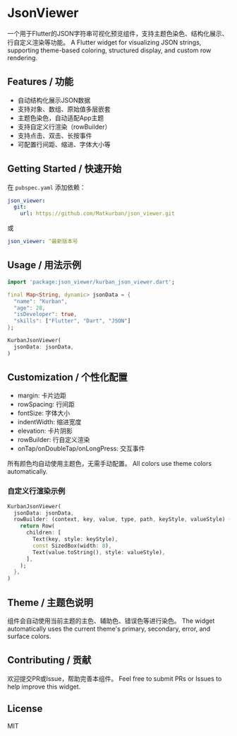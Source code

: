 <!--
This README describes the package. If you publish this package to pub.dev,
this README's contents appear on the landing page for your package.

For information about how to write a good package README, see the guide for
[writing package pages](https://dart.dev/tools/pub/writing-package-pages).

For general information about developing packages, see the Dart guide for
[creating packages](https://dart.dev/guides/libraries/create-packages)
and the Flutter guide for
[developing packages and plugins](https://flutter.dev/to/develop-packages).
-->

# JsonViewer

一个用于Flutter的JSON字符串可视化预览组件，支持主题色染色、结构化展示、行自定义渲染等功能。
A Flutter widget for visualizing JSON strings, supporting theme-based coloring, structured display, and custom row rendering.

## Features / 功能
- 自动结构化展示JSON数据
- 支持对象、数组、原始值多层嵌套
- 主题色染色，自动适配App主题
- 支持自定义行渲染（rowBuilder）
- 支持点击、双击、长按事件
- 可配置行间距、缩进、字体大小等

## Getting Started / 快速开始
在 `pubspec.yaml` 添加依赖：
```yaml
json_viewer:
  git:
    url: https://github.com/Matkurban/json_viewer.git
```
或
```yaml
json_viewer: ^最新版本号
```

## Usage / 用法示例
```dart
import 'package:json_viewer/kurban_json_viewer.dart';

final Map<String, dynamic> jsonData = {
  "name": "Kurban",
  "age": 28,
  "isDeveloper": true,
  "skills": ["Flutter", "Dart", "JSON"]
};

KurbanJsonViewer(
  jsonData: jsonData,
)
```

## Customization / 个性化配置
- margin: 卡片边距
- rowSpacing: 行间距
- fontSize: 字体大小
- indentWidth: 缩进宽度
- elevation: 卡片阴影
- rowBuilder: 行自定义渲染
- onTap/onDoubleTap/onLongPress: 交互事件

所有颜色均自动使用主题色，无需手动配置。
All colors use theme colors automatically.

### 自定义行渲染示例
```dart
KurbanJsonViewer(
  jsonData: jsonData,
  rowBuilder: (context, key, value, type, path, keyStyle, valueStyle) {
    return Row(
      children: [
        Text(key, style: keyStyle),
        const SizedBox(width: 8),
        Text(value.toString(), style: valueStyle),
      ],
    );
  },
)
```

## Theme / 主题色说明
组件会自动使用当前主题的主色、辅助色、错误色等进行染色。
The widget automatically uses the current theme's primary, secondary, error, and surface colors.

## Contributing / 贡献
欢迎提交PR或Issue，帮助完善本组件。
Feel free to submit PRs or Issues to help improve this widget.

## License
MIT

